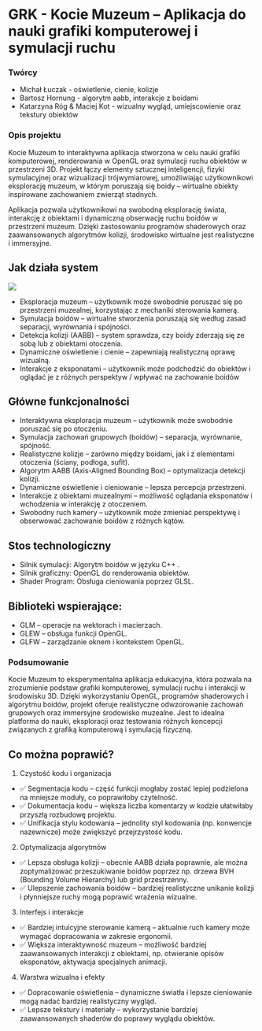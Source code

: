 # GRK - Kocie Muzeum – Aplikacja do nauki grafiki komputerowej i symulacji ruchu
### Twórcy
- Michał Łuczak - oświetlenie, cienie, kolizje
- Bartosz Hornung - algorytm aabb, interakcje z boidami
- Katarzyna Róg & Maciej Kot - wizualny wygląd, umiejscowienie oraz tekstury obiektów

### Opis projektu

Kocie Muzeum to interaktywna aplikacja stworzona w celu nauki grafiki komputerowej, renderowania w OpenGL oraz symulacji ruchu obiektów w przestrzeni 3D. Projekt łączy elementy sztucznej inteligencji, fizyki symulacyjnej oraz wizualizacji trójwymiarowej, umożliwiając użytkownikowi eksplorację muzeum, w którym poruszają się boidy – wirtualne obiekty inspirowane zachowaniem zwierząt stadnych.

Aplikacja pozwala użytkownikowi na swobodną eksplorację świata, interakcję z obiektami i dynamiczną obserwację ruchu boidów w przestrzeni muzeum. Dzięki zastosowaniu programów shaderowych oraz zaawansowanych algorytmów kolizji, środowisko wirtualne jest realistyczne i immersyjne.

## Jak działa system
<img src="./how-it-works.gif" />

- Eksploracja muzeum – użytkownik może swobodnie poruszać się po przestrzeni muzealnej, korzystając z mechaniki sterowania kamerą.
- Symulacja boidów – wirtualne stworzenia poruszają się według zasad separacji, wyrównania i spójności.
- Detekcja kolizji (AABB) – system sprawdza, czy boidy zderzają się ze sobą lub z obiektami otoczenia.
- Dynamiczne oświetlenie i cienie – zapewniają realistyczną oprawę wizualną.
- Interakcje z eksponatami – użytkownik może podchodzić do obiektów i oglądać je z różnych perspektyw / wpływać na zachowanie boidów

## Główne funkcjonalności
- Interaktywna eksploracja muzeum – użytkownik może swobodnie poruszać się po otoczeniu.
- Symulacja zachowań grupowych (boidów) – separacja, wyrównanie, spójność.
- Realistyczne kolizje – zarówno między boidami, jak i z elementami otoczenia (ściany, podłoga, sufit).
- Algorytm AABB (Axis-Aligned Bounding Box) – optymalizacja detekcji kolizji.
- Dynamiczne oświetlenie i cieniowanie – lepsza percepcja przestrzeni.
- Interakcje z obiektami muzealnymi – możliwość oglądania eksponatów i wchodzenia w interakcję z otoczeniem.
- Swobodny ruch kamery – użytkownik może zmieniać perspektywę i obserwować zachowanie boidów z różnych kątów.

## Stos technologiczny
- Silnik symulacji: Algorytm boidów w języku C++ .
- Silnik graficzny: OpenGL do renderowania obiektów.
- Shader Program: Obsługa cieniowania poprzez GLSL.
## Biblioteki wspierające:
- GLM – operacje na wektorach i macierzach.
- GLEW – obsługa funkcji OpenGL.
- GLFW – zarządzanie oknem i kontekstem OpenGL.

### Podsumowanie
Kocie Muzeum to eksperymentalna aplikacja edukacyjna, która pozwala na zrozumienie podstaw grafiki komputerowej, symulacji ruchu i interakcji w środowisku 3D. Dzięki wykorzystaniu OpenGL, programów shaderowych i algorytmu boidów, projekt oferuje realistyczne odwzorowanie zachowań grupowych oraz immersyjne środowisko muzealne. Jest to idealna platforma do nauki, eksploracji oraz testowania różnych koncepcji związanych z grafiką komputerową i symulacją fizyczną.

## Co można poprawić?
1. Czystość kodu i organizacja
- ✅ Segmentacja kodu – część funkcji mogłaby zostać lepiej podzielona na mniejsze moduły, co poprawiłoby czytelność.
- ✅ Dokumentacja kodu – większa liczba komentarzy w kodzie ułatwiłaby przyszłą rozbudowę projektu.
- ✅ Unifikacja stylu kodowania – jednolity styl kodowania (np. konwencje nazewnicze) może zwiększyć przejrzystość kodu.

2. Optymalizacja algorytmów
- ✅ Lepsza obsługa kolizji – obecnie AABB działa poprawnie, ale można zoptymalizować przeszukiwanie boidów poprzez np. drzewa BVH (Bounding Volume Hierarchy) lub grid przestrzenny.
- ✅ Ulepszenie zachowania boidów – bardziej realistyczne unikanie kolizji i płynniejsze ruchy mogą poprawić wrażenia wizualne.

3. Interfejs i interakcje
- ✅ Bardziej intuicyjne sterowanie kamerą – aktualnie ruch kamery może wymagać dopracowania w zakresie ergonomii.
- ✅ Większa interaktywność muzeum – możliwość bardziej zaawansowanych interakcji z obiektami, np. otwieranie opisów eksponatów, aktywacja specjalnych animacji.

4. Warstwa wizualna i efekty
- ✅ Dopracowanie oświetlenia – dynamiczne światła i lepsze cieniowanie mogą nadać bardziej realistyczny wygląd.
- ✅ Lepsze tekstury i materiały – wykorzystanie bardziej zaawansowanych shaderów do poprawy wyglądu obiektów.
